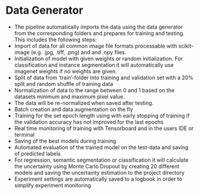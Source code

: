 # Data Generator

- The pipeline automatically imports the data using the data generator from the corresponding folders and prepares for training and testing. This includes the following steps:
- Import of data for all common image file formats processable with scikit-image (e.g. .jpg, .tiff, .png) and and .npy files.
- Initialization of model with given weights or random initialization. For classification and instance segmentation it will automatically use imagenet weights if no weights are given.
- Split of data from ‘train’-folder into training and validation set with a 20% split and random shuffle of training data
- Normalization of data to the range between 0 and 1 based on the datasets minimum and maximum pixel value.
- The data will be re-normalized when saved after testing.
- Batch creation and data augmentation on the fly
- Training for the set epoch length using with early stopping of training if the validation accuracy has not improved for the last epochs
- Real time monitoring of training with Tensorboard and in the users IDE or terminal
- Saving of the best models during training
- Automated evaluation of the trained model on the test-data and saving of predicted labels
- For regression, semantic segmentation or classification it will calculate the uncertainty using Monte Carlo Dropout by creating 20 different models and saving the uncertainty estimation to the project directory
- Experiment settings are automatically saved to a logbook in order to simplify experiment monitoring
